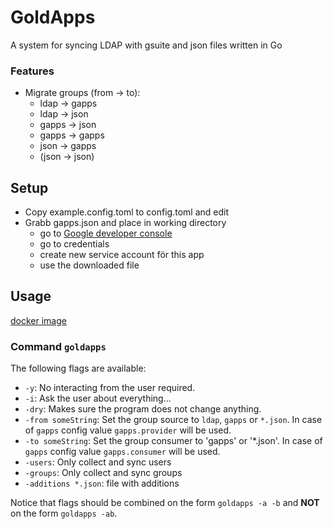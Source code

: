 # GoldApps 
A system for syncing LDAP with gsuite and json files written in Go

### Features
* Migrate groups (from -> to):
  * ldap -> gapps
  * ldap -> json
  * gapps -> json
  * gapps -> gapps
  * json -> gapps
  * (json -> json)

## Setup
* Copy example.config.toml to config.toml and edit
* Grabb gapps.json and place in working directory
    * go to [Google developer console](https://console.developers.google.com)
    * go to credentials
    * create new service account för this app
    * use the downloaded file

## Usage
[docker image](https://hub.docker.com/r/cthit/goldapps/)

### Command `goldapps`

The following flags are available:
* `-y`: No interacting from the user required.
* `-i`: Ask the user about everything...
* `-dry`: Makes sure the program does not change anything.
* `-from someString`: Set the group source to `ldap`, `gapps` or `*.json`. In case of `gapps` config value `gapps.provider` will be used.
* `-to someString`: Set the group consumer to 'gapps' or '*.json'. In case of `gapps` config value `gapps.consumer` will be used.
* `-users`: Only collect and sync users
* `-groups`: Only collect and sync groups
* `-additions *.json`: file with additions


Notice that flags should be combined on the form `goldapps -a -b` and **NOT** on the form `goldapps -ab`.